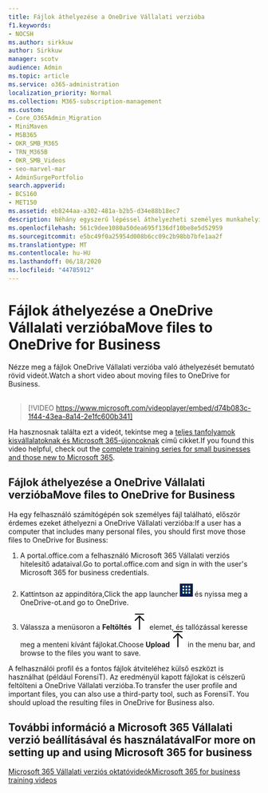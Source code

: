 ```yaml
---
title: Fájlok áthelyezése a OneDrive Vállalati verzióba
f1.keywords:
- NOCSH
ms.author: sirkkuw
author: Sirkkuw
manager: scotv
audience: Admin
ms.topic: article
ms.service: o365-administration
localization_priority: Normal
ms.collection: M365-subscription-management
ms.custom:
- Core_O365Admin_Migration
- MiniMaven
- MSB365
- OKR_SMB_M365
- TRN_M365B
- OKR_SMB_Videos
- seo-marvel-mar
- AdminSurgePortfolio
search.appverid:
- BCS160
- MET150
ms.assetid: eb8244aa-a302-481a-b2b5-d34e88b18ec7
description: Néhány egyszerű lépéssel áthelyezheti személyes munkahelyi fájljait és bizalmas vállalati fájljait a OneDrive Vállalati verzióba.
ms.openlocfilehash: 561c9dee1080a50dea695f136df10be8e5d52959
ms.sourcegitcommit: e5bc49f0a25954d008b6cc09c2b98bb7bfe1aa2f
ms.translationtype: MT
ms.contentlocale: hu-HU
ms.lasthandoff: 06/18/2020
ms.locfileid: "44785912"
---
```

# <a name="move-files-to-onedrive-for-business"></a><span data-ttu-id="edffd-103">Fájlok áthelyezése a OneDrive Vállalati verzióba</span><span class="sxs-lookup"><span data-stu-id="edffd-103">Move files to OneDrive for Business</span></span>

<span data-ttu-id="edffd-104">Nézze meg a fájlok OneDrive Vállalati verzióba való áthelyezését bemutató rövid videót.</span><span class="sxs-lookup"><span data-stu-id="edffd-104">Watch a short video about moving files to OneDrive for Business.</span></span><br><br>

> [!VIDEO https://www.microsoft.com/videoplayer/embed/d74b083c-1f44-43ea-8a14-2e1fc600b341] 

<span data-ttu-id="edffd-105">Ha hasznosnak találta ezt a videót, tekintse meg a [teljes tanfolyamok kisvállalatoknak és Microsoft 365-újoncoknak](https://support.microsoft.com/office/6ab4bbcd-79cf-4000-a0bd-d42ce4d12816) című cikket.</span><span class="sxs-lookup"><span data-stu-id="edffd-105">If you found this video helpful, check out the [complete training series for small businesses and those new to Microsoft 365](https://support.microsoft.com/office/6ab4bbcd-79cf-4000-a0bd-d42ce4d12816).</span></span>


## <a name="move-files-to-onedrive-for-business"></a><span data-ttu-id="edffd-106">Fájlok áthelyezése a OneDrive Vállalati verzióba</span><span class="sxs-lookup"><span data-stu-id="edffd-106">Move files to OneDrive for Business</span></span>

<span data-ttu-id="edffd-107">Ha egy felhasználó számítógépén sok személyes fájl található, először érdemes ezeket áthelyezni a OneDrive Vállalati verzióba:</span><span class="sxs-lookup"><span data-stu-id="edffd-107">If a user has a computer that includes many personal files, you should first move those files to OneDrive for Business:</span></span>
  
1. <span data-ttu-id="edffd-108">A portal.office.com a felhasználó Microsoft 365 Vállalati verziós hitelesítő adataival.</span><span class="sxs-lookup"><span data-stu-id="edffd-108">Go to portal.office.com and sign in with the user's Microsoft 365 for business credentials.</span></span>

2. <span data-ttu-id="edffd-109">Kattintson az appindítóra,</span><span class="sxs-lookup"><span data-stu-id="edffd-109">Click the app launcher</span></span> ![The app launcher icon in Office 365](../media/7502f4ec-3c9a-435d-a7b4-b9cda85189a7.png) <span data-ttu-id="edffd-111">és nyissa meg a OneDrive-ot.</span><span class="sxs-lookup"><span data-stu-id="edffd-111">and go to OneDrive.</span></span> 
    
3. <span data-ttu-id="edffd-112">Válassza a menüsoron a **Feltöltés**![Upload](../media/d9b963b8-10af-42e2-953d-360301b83d3c.png) elemet, és tallózással keresse meg a menteni kívánt fájlokat.</span><span class="sxs-lookup"><span data-stu-id="edffd-112">Choose **Upload**![Upload](../media/d9b963b8-10af-42e2-953d-360301b83d3c.png) in the menu bar, and browse to the files you want to save.</span></span> 
    
<span data-ttu-id="edffd-p101">A felhasználói profil és a fontos fájlok átviteléhez külső eszközt is használhat (például ForensiT). Az eredményül kapott fájlokat is célszerű feltölteni a OneDrive Vállalati verzióba.</span><span class="sxs-lookup"><span data-stu-id="edffd-p101">To transfer the user profile and important files, you can also use a third-party tool, such as ForensiT. You should upload the resulting files in OneDrive for Business also.</span></span>
  
## <a name="for-more-on-setting-up-and-using-microsoft-365-for-business"></a><span data-ttu-id="edffd-115">További információ a Microsoft 365 Vállalati verzió beállításával és használatával</span><span class="sxs-lookup"><span data-stu-id="edffd-115">For more on setting up and using Microsoft 365 for business</span></span>

[<span data-ttu-id="edffd-116">Microsoft 365 Vállalati verziós oktatóvideók</span><span class="sxs-lookup"><span data-stu-id="edffd-116">Microsoft 365 for business training videos</span></span>](https://support.microsoft.com/office/6ab4bbcd-79cf-4000-a0bd-d42ce4d12816)
